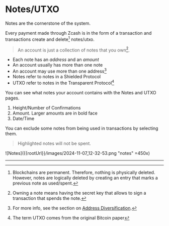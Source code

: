 # Notes/UTXO

Notes are the cornerstone of the system.

Every payment made through Zcash is in the form of a
transaction and transactions create and delete[^1]
notes/utxo.

> An account is just a collection of notes that you own[^2].

- Each note has an *address* and an *amount*
- An account usually has more than one note
- An account may use more than one address[^3]
- Notes refer to notes in a Shielded Protocol
- UTXO refer to notes in the Transparent Protocol[^4]

You can see what notes your account contains with the
Notes and UTXO pages.

1. Height/Number of Confirmations
1. Amount. Larger amounts are in bold face
1. Date/Time

You can exclude some notes from being used in transactions
by selecting them. 

> Highlighted notes will not be spent.

![Notes]({{rootUrl}}/images/2024-11-07_12-32-53.png "notes" =450x)

---
[^1]: Blockchains are permanent. Therefore, nothing
is physically deleted. However, notes are logically
deleted by creating an entry that marks a previous
note as used/spent.
[^2]: Owning a note means having the secret key that
allows to sign a transaction that spends the note.
[^3]: For more info, see the section on
[Address Diversification](../advanced/div_address.md).
[^4]: The term UTXO comes from the original Bitcoin paper
